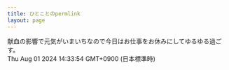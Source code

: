 ```yaml
---
title: ひとことのpermlink
layout: page
---
```

<div class="box" dt="1722490434388">
  献血の影響で元気がいまいちなので今日はお仕事をお休みにしてゆるゆる過ごす。
  <div class="content is-small">Thu Aug 01 2024 14:33:54 GMT+0900 (日本標準時)</div>
</div>